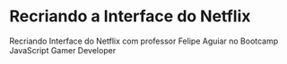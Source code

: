 # Recriando a Interface do Netflix
 Recriando  Interface do Netflix com professor Felipe Aguiar no Bootcamp JavaScript Gamer Developer
